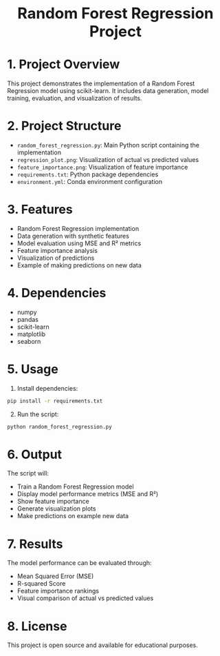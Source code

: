 <div style="font-size:2.5em; font-weight:bold; text-align:center; margin-top:20px;">Random Forest Regression Project</div>

# 1. Project Overview
This project demonstrates the implementation of a Random Forest Regression model using scikit-learn. It includes data generation, model training, evaluation, and visualization of results.

# 2. Project Structure
- `random_forest_regression.py`: Main Python script containing the implementation
- `regression_plot.png`: Visualization of actual vs predicted values
- `feature_importance.png`: Visualization of feature importance
- `requirements.txt`: Python package dependencies
- `environment.yml`: Conda environment configuration

# 3. Features
- Random Forest Regression implementation
- Data generation with synthetic features
- Model evaluation using MSE and R² metrics
- Feature importance analysis
- Visualization of predictions
- Example of making predictions on new data

# 4. Dependencies
- numpy
- pandas
- scikit-learn
- matplotlib
- seaborn

# 5. Usage
1. Install dependencies:
```bash
pip install -r requirements.txt
```

2. Run the script:
```bash
python random_forest_regression.py
```

# 6. Output
The script will:
- Train a Random Forest Regression model
- Display model performance metrics (MSE and R²)
- Show feature importance
- Generate visualization plots
- Make predictions on example new data

# 7. Results
The model performance can be evaluated through:
- Mean Squared Error (MSE)
- R-squared Score
- Feature importance rankings
- Visual comparison of actual vs predicted values

# 8. License
This project is open source and available for educational purposes.
